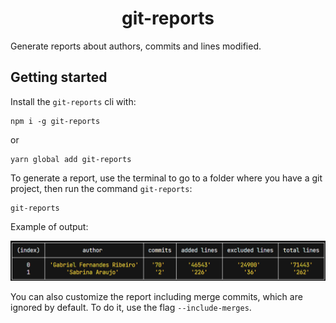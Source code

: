 <div align="center">
  <h1>git-reports</h1>
</div>

Generate reports about authors, commits and lines modified.

## Getting started

Install the `git-reports` cli with:

```
npm i -g git-reports
```

or

```
yarn global add git-reports
```

To generate a report, use the terminal to go to a folder where you have a git project, then run the command `git-reports`:

```
git-reports
```

Example of output:

![output_example](https://raw.githubusercontent.com/gabsschrodinger/git-reports/main/assets/report-example.png)

You can also customize the report including merge commits, which are ignored by default. To do it, use the flag `--include-merges`.

